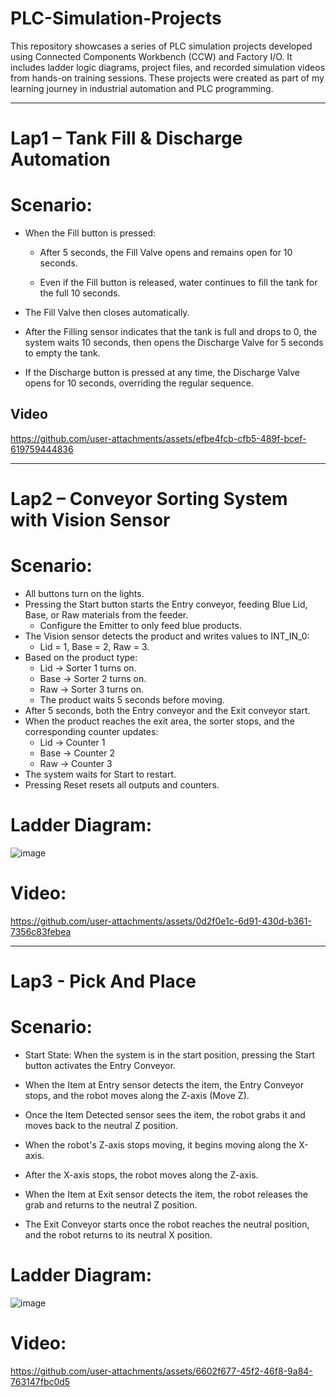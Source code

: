 # PLC-Simulation-Projects
This repository showcases a series of PLC simulation projects developed using Connected Components Workbench (CCW) and Factory I/O. It includes ladder logic diagrams, project files, and recorded simulation videos from hands-on training sessions. These projects were created as part of my learning journey in industrial automation and PLC programming.
________________________________________________________________________________________________
# Lap1 – Tank Fill & Discharge Automation
# Scenario:
  - When the Fill button is pressed:

    - After 5 seconds, the Fill Valve opens and remains open for 10 seconds.

    - Even if the Fill button is released, water continues to fill the tank for the full 10 seconds.

  - The Fill Valve then closes automatically.

  - After the Filling sensor indicates that the tank is full and drops to 0, the system waits 10 seconds, then opens the Discharge Valve for 5 seconds to empty the tank.

  - If the Discharge button is pressed at any time, the Discharge Valve opens for 10 seconds, overriding the regular sequence.

## Video

https://github.com/user-attachments/assets/efbe4fcb-cfb5-489f-bcef-619759444836
________________________________________________________________________________________________


# Lap2 – Conveyor Sorting System with Vision Sensor
# Scenario:
  - All buttons turn on the lights.
  - Pressing the Start button starts the Entry conveyor, feeding Blue Lid, Base, or Raw materials from the feeder.
    - Configure the Emitter to only feed blue products.
  - The Vision sensor detects the product and writes values to INT_IN_0:
    - Lid = 1, Base = 2, Raw = 3.
  - Based on the product type:
    - Lid → Sorter 1 turns on.
    - Base → Sorter 2 turns on.
    - Raw → Sorter 3 turns on.
    - The product waits 5 seconds before moving.
  - After 5 seconds, both the Entry conveyor and the Exit conveyor start.
  - When the product reaches the exit area, the sorter stops, and the corresponding counter updates:
    - Lid → Counter 1
    - Base → Counter 2
    - Raw → Counter 3
  - The system waits for Start to restart.
  - Pressing Reset resets all outputs and counters.
# Ladder Diagram:
![image](https://github.com/user-attachments/assets/decc08c5-279a-49e1-acb7-883c094358d8)
# Video:
https://github.com/user-attachments/assets/0d2f0e1c-6d91-430d-b361-7356c83febea
________________________________________________________________________________________________


# Lap3 - Pick And Place
# Scenario:
  - Start State: When the system is in the start position, pressing the Start button activates the Entry Conveyor.

  - When the Item at Entry sensor detects the item, the Entry Conveyor stops, and the robot moves along the Z-axis (Move Z).

  - Once the Item Detected sensor sees the item, the robot grabs it and moves back to the neutral Z position.

  - When the robot's Z-axis stops moving, it begins moving along the X-axis.

  - After the X-axis stops, the robot moves along the Z-axis.

  - When the Item at Exit sensor detects the item, the robot releases the grab and returns to the neutral Z position.

  - The Exit Conveyor starts once the robot reaches the neutral position, and the robot returns to its neutral X position.
# Ladder Diagram:
![image](https://github.com/user-attachments/assets/1c646e4d-21a4-4a51-bda6-5b2bd67fb805)

# Video:
https://github.com/user-attachments/assets/6602f677-45f2-46f8-9a84-763147fbc0d5





